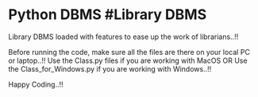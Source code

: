 # Python DBMS #Library DBMS

Library DBMS loaded with features to ease up the work of librarians..!!

Before running the code, make sure all the files are there on your local PC or laptop..!! 
Use the Class.py files if you are working with MacOS 
OR
Use the Class_for_Windows.py if you are working with Windows..!!

Happy Coding..!!
